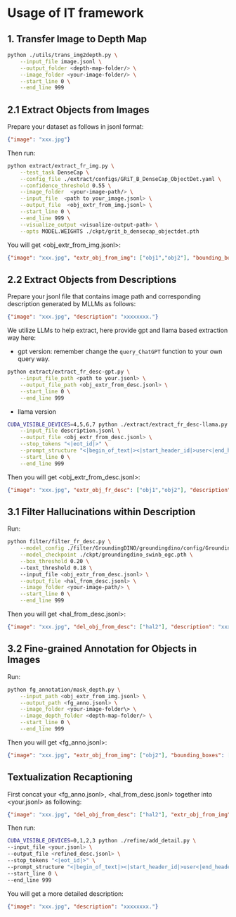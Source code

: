 # Usage of IT framework

## 1. Transfer Image to Depth Map
```bash
python ./utils/trans_img2depth.py \
    --input_file image.jsonl \
    --output_folder <depth-map-folder/> \
    --image_folder <your-image-folder/> \
    --start_line 0 \
    --end_line 999
```

## 2.1 Extract Objects from Images
Prepare your dataset as follows in jsonl format:
```json
{"image": "xxx.jpg"} 
```

Then run:
```bash
python extract/extract_fr_img.py \
    --test_task DenseCap \
    --config_file ./extract/configs/GRiT_B_DenseCap_ObjectDet.yaml \
    --confidence_threshold 0.55 \
    --image_folder  <your-image-path/> \
    --input_file  <path to your_image.jsonl> \
    --output_file  <obj_extr_from_img.jsonl> \
    --start_line 0 \
    --end_line 999 \
    --visualize_output <visualize-output-path> \
    --opts MODEL.WEIGHTS ./ckpt/grit_b_densecap_objectdet.pth 
```

You will get <obj_extr_from_img.jsonl>:
```json
{"image": "xxx.jpg", "extr_obj_from_img": ["obj1","obj2"], "bounding_boxes": [[206, 137, 426, 364], [418, 119, 639, 388]]}
```

## 2.2 Extract Objects from Descriptions
Prepare your jsonl file that contains image path and corresponding description generated by MLLMs as follows:
```json
{"image": "xxx.jpg", "description": "xxxxxxxx."} 
```

We utilize LLMs to help extract, here provide gpt and llama based extraction way here:
- gpt version: remember change the ``query_ChatGPT`` function to your own query way.
```bash
python extract/extract_fr_desc-gpt.py \
    --input_file_path <path to your.jsonl> \
    --output_file_path <obj_extr_from_desc.jsonl> \
    --start_line 0 \
    --end_line 999
```
- llama version
```bash
CUDA_VISIBLE_DEVICES=4,5,6,7 python ./extract/extract_fr_desc-llama.py \
    --input_file description.jsonl \
    --output_file <obj_extr_from_desc.jsonl> \
    --stop_tokens "<|eot_id|>" \
    --prompt_structure "<|begin_of_text|><|start_header_id|>user<|end_header_id|>{input}<|eot_id|><|start_header_id|>assistant<|end_header_id|>" \
    --start_line 0 \
    --end_line 999
```

Then you will get <obj_extr_from_desc.jsonl>:
```json
{"image": "xxx.jpg", "extr_obj_fr_desc": ["obj1","obj2"], "description": "xxxxxxxx."}
```

## 3.1 Filter Hallucinations within Description
Run:
```bash
python filter/filter_fr_desc.py \
    --model_config ./filter/GroundingDINO/groundingdino/config/GroundingDINO_SwinB_cfg.py \
    --model_checkpoint ./ckpt/groundingdino_swinb_ogc.pth \
    --box_threshold 0.20 \   
    --text_threshold 0.18 \    
    --input_file <obj_extr_from_desc.jsonl> \
    --output_file <hal_from_desc.jsonl> \
    --image_folder <your-image-path/> \
    --start_line 0 \
    --end_line 999
```

Then you will get <hal_from_desc.jsonl>:
```json
{"image": "xxx.jpg", "del_obj_from_desc": ["hal2"], "description": "xxxxxxxx."}
```


## 3.2 Fine-grained Annotation for Objects in Images
Run:
```bash
python fg_annotation/mask_depth.py \
    --input_path <obj_extr_from_img.jsonl> \
    --output_path <fg_anno.jsonl> \
    --image_folder <your-image-folder\> \
    --image_depth_folder <depth-map-folder/> \
    --start_line 0 \
    --end_line 999
```

Then you will get <fg_anno.jsonl>:
```json
{"image": "xxx.jpg", "extr_obj_from_img": ["obj2"], "bounding_boxes": [[418, 119, 639, 388]], "object_depth": [83], "size": [12428], "width": 640, "height": 480}
```


## Textualization Recaptioning
First concat your <fg_anno.jsonl>, <hal_from_desc.jsonl> together into <your.jsonl> as following:
```json
{"image": "xxx.jpg", "del_obj_from_desc": ["hal2"], "extr_obj_from_img": ["obj2"], "bounding_boxes": [[418, 119, 639, 388]], "object_depth": [83], "size": [12428], "width": 640, "height": 480, "description": "xxxxxxxx."}
```

Then run:
```bash
CUDA_VISIBLE_DEVICES=0,1,2,3 python ./refine/add_detail.py \
--input_file <your.jsonl> \
--output_file <refined_desc.jsonl> \
--stop_tokens "<|eot_id|>" \
--prompt_structure "<|begin_of_text|><|start_header_id|>user<|end_header_id|>{input}<|eot_id|><|start_header_id|>assistant<|end_header_id|>" \
--start_line 0 \
--end_line 999
```

You will get a more detailed description:
```json
{"image": "xxx.jpg", "description": "xxxxxxxx."}
```
